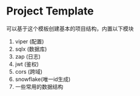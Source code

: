 # Project Template

可以基于这个模板创建基本的项目结构，内置以下模块

1. viper (配置)
2. sqlx (数据库)
3. zap (日志)
4. jwt (鉴权)
5. cors (跨域)
6. snowflake(唯一id生成)
7. 一些常用的数据结构
